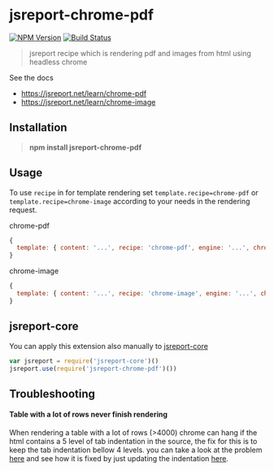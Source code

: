 # jsreport-chrome-pdf
[![NPM Version](http://img.shields.io/npm/v/jsreport-chrome-pdf.svg?style=flat-square)](https://npmjs.com/package/jsreport-chrome-pdf)
[![Build Status](https://travis-ci.org/jsreport/jsreport-chrome-pdf.png?branch=master)](https://travis-ci.org/jsreport/jsreport-chrome-pdf)

> jsreport recipe which is rendering pdf and images from html using headless chrome

See the docs

- https://jsreport.net/learn/chrome-pdf
- https://jsreport.net/learn/chrome-image

## Installation

> **npm install jsreport-chrome-pdf**


## Usage
To use `recipe` in for template rendering set `template.recipe=chrome-pdf` or `template.recipe=chrome-image` according to your needs in the rendering request.

chrome-pdf

```js
{
  template: { content: '...', recipe: 'chrome-pdf', engine: '...', chrome: { ... } }
}
```

chrome-image

```js
{
  template: { content: '...', recipe: 'chrome-image', engine: '...', chromeImage: { ... } }
}
```

## jsreport-core
You can apply this extension also manually to [jsreport-core](https://github.com/jsreport/jsreport-core)

```js
var jsreport = require('jsreport-core')()
jsreport.use(require('jsreport-chrome-pdf')())
```

## Troubleshooting

#### Table with a lot of rows never finish rendering

When rendering a table with a lot of rows (>4000) chrome can hang if the html contains a 5 level of tab indentation in the source, the fix for this is to keep the tab indentation bellow 4 levels. you can take a look at the problem [here](https://playground.jsreport.net/studio/workspace/ByLeJOiIM/7) and see how it is fixed by just updating the indentation [here](https://playground.jsreport.net/studio/workspace/rkvURPi8z/7).
